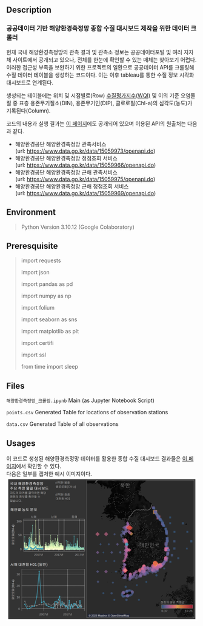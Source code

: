 ## Description
### 공공데이터 기반 해양환경측정망 종합 수질 대시보드 제작을 위한 데이터 크롤러

현재 국내 해양환경측정망의 관측 결과 및 관측소 정보는 공공데이터포털 및 여러 지자체 사이트에서 공개되고 있으나, 전체를 한눈에 확인할 수 있는 매체는 찾아보기 어렵다. 이러한 접근성 부족을 보완하기 위한 프로젝트의 일환으로 공공데이터 API를 크롤링해 수질 데이터 테이블을 생성하는 코드이다. 이는 이후 tableau를 통한 수질 정보 시각화 대시보드로 연계된다.

생성되는 테이블에는 위치 및 시점별로(Row) [수질평가지수(WQI)](https://meis.go.kr/mei/wqi/introduce.do) 및 이의 기준 오염물질 중 표층 용존무기질소(DIN), 용존무기인(DIP), 클로로필(Chl-a)의 심각도(농도)가 기록된다(Column).

코드의 내용과 실행 결과는 [이 페이지](https://colab.research.google.com/drive/1y0D_xqlySsQKg99ZCFMzTucmvUWvA2ys?usp=sharing)에도 공개되어 있으며 이용된 API의 원출처는 다음과 같다.
- 해양환경공단 해양환경측정망 관측서비스 (url: https://www.data.go.kr/data/15059973/openapi.do)
- 해양환경공단 해양환경측정망 정점조회 서비스 (url: https://www.data.go.kr/data/15059966/openapi.do)
- 해양환경공단 해양환경측정망 근해 관측서비스 (url: https://www.data.go.kr/data/15059975/openapi.do)
- 해양환경공단 해양환경측정망 근해 정점조회 서비스 (url: https://www.data.go.kr/data/15059969/openapi.do)

## Environment 

> Python Version 3.10.12 (Google Colaboratory)

## Preresquisite

> import requests
>
> import json
>
> import pandas as pd
>
> import numpy as np
>
> import folium
>
> import seaborn as sns
>
> import matplotlib as plt
>
> import certifi
>
> import ssl
>
> from time import sleep

## Files

`해양환경측정망_크롤링.ipynb` Main (as Jupyter Notebook Script)

`points.csv` Generated Table for locations of observation stations

`data.csv` Generated Table of all observations

## Usages

이 코드로 생성된 해양환경측정망 데이터를 활용한 종합 수질 대시보드 결과물은 [이 페이지](https://public.tableau.com/app/profile/sangock.kim/viz/_17033403477040/1_1?publish=yes)에서 확인할 수 있다.  
다음은 일부를 캡처한 예시 이미지이다.
![대시보드 완성 예시 이미지](data/dashboard_example.png)
